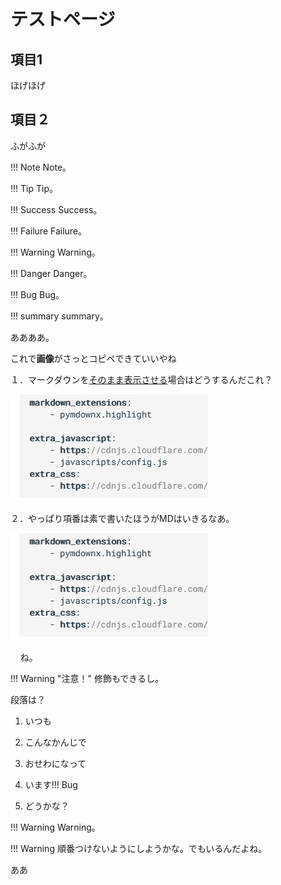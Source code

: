 # テストページ

## 項目1

ほげほげ

## 項目２

ふがふが

!!! Note
    Note。

!!! Tip
    Tip。

!!! Success
    Success。

!!! Failure
    Failure。

!!! Warning
    Warning。

!!! Danger
    Danger。

!!! Bug
    Bug。

!!! summary
    summary。

 

ああああ。

これで**画像**がさっとコピペできていいやね

１．マークダウンを<u>そのまま表示させる</u>場合はどうするんだこれ？

![](images/2022-07-29-23-36-37-image.png)

２．やっぱり項番は素で書いたほうがMDはいきるなあ。

![](images/2022-07-29-23-36-37-image.png)

    ね。

!!! Warning "注意！"
    修飾もできるし。



段落は？

1. いつも

2. こんなかんじで
   
   
   

3. おせわになって

4. います!!! Bug 

5. どうかな？
   





!!! Warning
    Warning。

!!! Warning
     順番つけないようにしようかな。でもいるんだよね。



ああ

